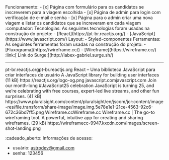<h4 align='center'>
</h4>
<br />
 Funcionamento:
- [x] Página com formulário para os candidatos se inscreverem para a viagem escolhida
- [x] Página de admin para login com verificação de e-mail e senha
- [x] Página para o admin criar uma nova viagem e listar os candidatos que se increveram em cada viagem
 :computador: Tecnologias:
As seguintes tecnologias foram usadas na construção do projeto:
- [React](https://pt-br.reactjs.org/)
- [JavaScript](https://www.javascript.com/)
  Layout:
- Styled-componentes
Ferramentas:
As seguintes ferramentas foram usadas na construção do projeto:
- [Fluxograma](https://wireframe.cc/)
- [Wireframe](https://wireframe.cc/)
:link:[ Link do Surge:](http://labex-gabriel.surge.sh/)
<hr />
pt-br.reactjs.orgpt-br.reactjs.org
React – Uma biblioteca JavaScript para criar interfaces de usuário
A JavaScript library for building user interfaces (11 kB)
https://reactjs.org/logo-og.png
javascript.comjavascript.com
Join our month-long #JavaScript25 celebration
JavaScript is turning 25, and we’re celebrating with free courses, expert-led live streams, and other fun surprises. (41 kB)
https://www.pluralsight.com/content/pluralsight/en/jscom/jcr:content/image-res/file.transform/share-image/image.img.5e78e1e1-21ce-4563-92c6-672c36bd7ff5.png
Wireframe.ccWireframe.cc
Wireframe.cc | The go-to wireframing tool.
A powerful, intuitive app for creating and sharing wireframes. (29 kB)
https://wireframecc-9947.kxcdn.com/images/screen-shot-landing.png

:cadeado_aberto: Informações de acesso:
- usuário: astrodev@gmail.com
- senha: 123456